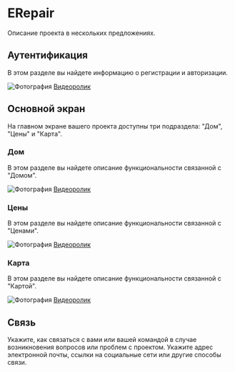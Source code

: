 # ERepair

Описание проекта в нескольких предложениях.

## Аутентификация

В этом разделе вы найдете информацию о регистрации и авторизации.

![Фотография](ссылка_на_фото)
[Видеоролик](ссылка_на_видео)

## Основной экран

На главном экране вашего проекта доступны три подраздела: "Дом", "Цены" и "Карта".

### Дом

В этом разделе вы найдете описание функциональности связанной с "Домом".

![Фотография](ссылка_на_фото)
[Видеоролик](ссылка_на_видео)

### Цены

В этом разделе вы найдете описание функциональности связанной с "Ценами".

![Фотография](ссылка_на_фото)
[Видеоролик](ссылка_на_видео)

### Карта

В этом разделе вы найдете описание функциональности связанной с "Картой".

![Фотография](ссылка_на_фото)
[Видеоролик](ссылка_на_видео)


## Связь

Укажите, как связаться с вами или вашей командой в случае возникновения вопросов или проблем с проектом. Укажите адрес электронной почты, ссылки на социальные сети или другие способы связи.
